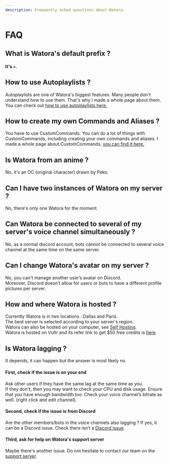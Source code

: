 ```yaml
---
description: Frequently asked questions about Watora.
---
```


# FAQ

## What is Watora's default prefix ?

#### It's `=`.

## How to use Autoplaylists ?

Autoplaylists are one of Watora's biggest features. Many people don't understand how to use them. That's why I made a whole page about them. You can check out [how to use autoplaylists here.](features/autoplaylists.md)

## How to create my own Commands and Aliases ?

You have to use CustomCommands. You can do a lot of things with CustomCommands, including creating your own commands and aliases. I made a whole page about CustomCommands, [you can find it here.](features/custom-commands.md)

## Is Watora from an anime ?

No, it's an OC \(original character\) drawn by Peko. 

## Can I have two instances of Watora on my server ?

No, there's only one Watora for the moment.

## Can Watora be connected to several of my server's voice channel simultaneously ?

No, as a normal discord account, bots cannot be connected to several voice channel at the same time on the same server.

## Can I change Watora's avatar on my server ?

No, you can't manage another user’s avatar on Discord.  
Moreover, Discord doesn’t allow for users or bots to have a different profile pictures per server.

## How and where Watora is hosted ?

Currently Watora is in two locations : Dallas and Paris.   
The best server is selected according to your server's region.  
Watora can also be hosted on your computer, see [Self Hosting](features/self-hosting.md).  
Watora is hosted on Vultr and its refer link to get $50 free credits is [here](https://www.vultr.com/?ref=7945986-4F).

## Is Watora lagging ?

It depends, it can happen but the answer is most likely no.

#### First, check if the issue is on your end

Ask other users if they have the same lag at the same time as you.  
If they don't, then you may want to check your CPU and disk usage. Ensure that you have enough bandwidth too. Check your voice channel’s bitrate as well. \(right click and edit channel\). 

#### Second, check if the issue is from Discord

Are the other members/bots in the voice channels also lagging ? If yes, it can be a Discord issue. Check there isn’t a [Discord issue](https://status.discordapp.com/).

#### Third, ask for help on Watora's support server

Maybe there's another issue. Do not hesitate to contact our team on the [support server](https://discord.gg/ArJgTpM).

